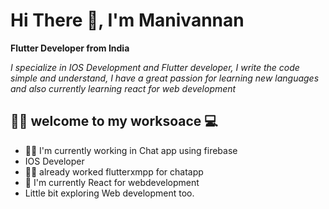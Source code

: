 # Hi There :wave:, I'm Manivannan

**Flutter Developer from India**

 _I specialize in  IOS Development and Flutter developer, I write the code simple and understand, I have a great passion for learning new languages and also currently learning react for web development_


## 👨‍💻 welcome to my worksoace 💻

- 👨‍💻 I'm currently working in Chat app using firebase
- IOS Developer
- 💪🏻 already worked flutterxmpp for chatapp
- 📝 I'm currently React for webdevelopment
- Little bit exploring Web development too. 
